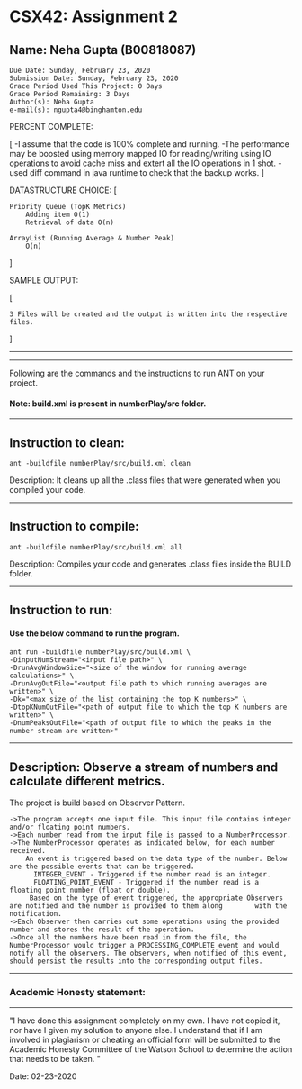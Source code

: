 # CSX42: Assignment 2
## Name: Neha Gupta (B00818087)
```
Due Date: Sunday, February 23, 2020
Submission Date: Sunday, February 23, 2020
Grace Period Used This Project: 0 Days
Grace Period Remaining: 3 Days
Author(s): Neha Gupta
e-mail(s): ngupta4@binghamton.edu
```
PERCENT COMPLETE:

[
  -I assume that the code is 100% complete and running.
  -The performance may be boosted using memory mapped IO for reading/writing using 
	IO operations to avoid cache miss and extert all the IO operations in 1 shot.
  -used diff command in java runtime to check that the backup works.
]

DATASTRUCTURE CHOICE:
[

	Priority Queue (TopK Metrics)
 	    Adding item O(1)
        Retrieval of data O(n)
        
    ArrayList (Running Average & Number Peak)
        O(n)
]

SAMPLE OUTPUT:

[
  
    3 Files will be created and the output is written into the respective files.

]

-----------------------------------------------------------------------
-----------------------------------------------------------------------


Following are the commands and the instructions to run ANT on your project.
#### Note: build.xml is present in numberPlay/src folder.

-----------------------------------------------------------------------
## Instruction to clean:

```commandline
ant -buildfile numberPlay/src/build.xml clean
```

Description: It cleans up all the .class files that were generated when you
compiled your code.

-----------------------------------------------------------------------
## Instruction to compile:

```commandline
ant -buildfile numberPlay/src/build.xml all
```

Description: Compiles your code and generates .class files inside the BUILD folder.

-----------------------------------------------------------------------
## Instruction to run:

#### Use the below command to run the program.

```commandline
ant run -buildfile numberPlay/src/build.xml \
-DinputNumStream="<input file path>" \
-DrunAvgWindowSize="<size of the window for running average calculations>" \
-DrunAvgOutFile="<output file path to which running averages are written>" \
-Dk="<max size of the list containing the top K numbers>" \
-DtopKNumOutFile="<path of output file to which the top K numbers are written>" \
-DnumPeaksOutFile="<path of output file to which the peaks in the number stream are written>"
```

-----------------------------------------------------------------------
## Description: Observe a stream of numbers and calculate different metrics.
The project is build based on Observer Pattern.
```
->The program accepts one input file. This input file contains integer and/or floating point numbers.
->Each number read from the input file is passed to a NumberProcessor.
->The NumberProcessor operates as indicated below, for each number received.
    An event is triggered based on the data type of the number. Below are the possible events that can be triggered.
      INTEGER_EVENT - Triggered if the number read is an integer.
      FLOATING_POINT_EVENT - Triggered if the number read is a floating point number (float or double).
     Based on the type of event triggered, the appropriate Observers are notified and the number is provided to them along        with the notification.
->Each Observer then carries out some operations using the provided number and stores the result of the operation.
->Once all the numbers have been read in from the file, the NumberProcessor would trigger a PROCESSING_COMPLETE event and would notify all the observers. The observers, when notified of this event, should persist the results into the corresponding output files.
```

-----------------------------------------------------------------------
### Academic Honesty statement:
-----------------------------------------------------------------------

"I have done this assignment completely on my own. I have not copied
it, nor have I given my solution to anyone else. I understand that if
I am involved in plagiarism or cheating an official form will be
submitted to the Academic Honesty Committee of the Watson School to
determine the action that needs to be taken. "

Date: 02-23-2020


